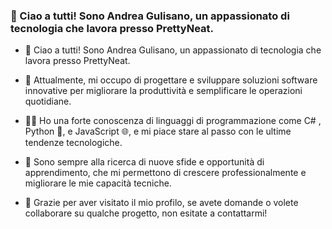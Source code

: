 ### 👋 Ciao a tutti! Sono Andrea Gulisano, un appassionato di tecnologia che lavora presso PrettyNeat.



- 👋 Ciao a tutti! Sono Andrea Gulisano, un appassionato di tecnologia che lavora presso PrettyNeat.

- 💼 Attualmente, mi occupo di progettare e sviluppare soluzioni software innovative per migliorare la produttività e semplificare le operazioni quotidiane.

- 👨‍💻 Ho una forte conoscenza di linguaggi di programmazione come C# , Python 🐍, e JavaScript 🌐, e mi piace stare al passo con le ultime tendenze tecnologiche.

- 🚀 Sono sempre alla ricerca di nuove sfide e opportunità di apprendimento, che mi permettono di crescere professionalmente e migliorare le mie capacità tecniche.

- 🙏 Grazie per aver visitato il mio profilo, se avete domande o volete collaborare su qualche progetto, non esitate a contattarmi!




